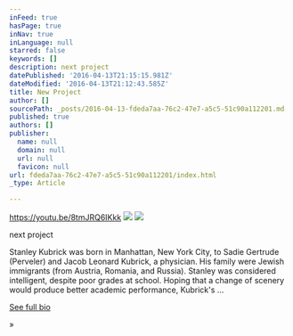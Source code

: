 ```yaml
---
inFeed: true
hasPage: true
inNav: true
inLanguage: null
starred: false
keywords: []
description: next project
datePublished: '2016-04-13T21:15:15.981Z'
dateModified: '2016-04-13T21:12:43.585Z'
title: New Project
author: []
sourcePath: _posts/2016-04-13-fdeda7aa-76c2-47e7-a5c5-51c90a112201.md
published: true
authors: []
publisher:
  name: null
  domain: null
  url: null
  favicon: null
url: fdeda7aa-76c2-47e7-a5c5-51c90a112201/index.html
_type: Article

---
```

https://youtu.be/8tmJRQ6IKkk
![](https://the-grid-user-content.s3-us-west-2.amazonaws.com/073b2383-c71e-458f-bfa3-6618c8f91b58.jpg)
![](https://the-grid-user-content.s3-us-west-2.amazonaws.com/602b3307-efd0-461d-8aed-c79322432106.jpg)

next project

Stanley Kubrick was born in Manhattan, New York City, to Sadie Gertrude (Perveler) and Jacob Leonard Kubrick, a physician. His family were Jewish immigrants (from Austria, Romania, and Russia). Stanley was considered intelligent, despite poor grades at school. Hoping that a change of scenery would produce better academic performance, Kubrick's ...

[See full bio][0]

»

[0]: http://www.imdb.com/name/nm0000040/bio?ref_=nm_ov_bio_sm